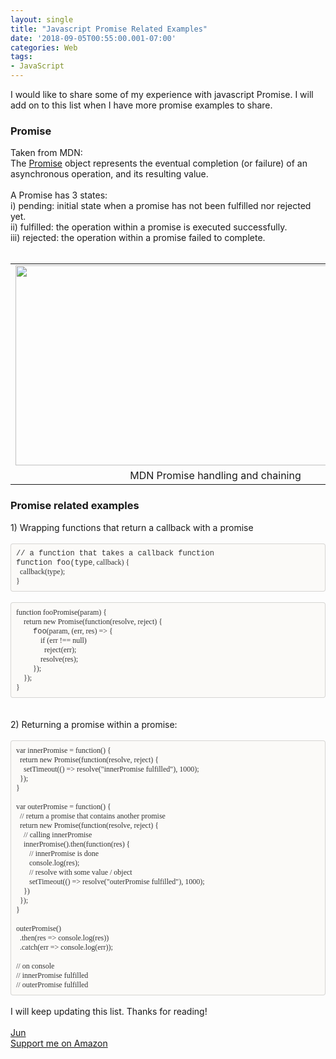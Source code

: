 ```yaml
---
layout: single
title: "Javascript Promise Related Examples"
date: '2018-09-05T00:55:00.001-07:00'
categories: Web
tags:
- JavaScript
---
```


I would like to share some of my experience with javascript Promise. I will add on to this list when I have more promise examples to share.<br /><h3>Promise</h3>Taken from MDN: <br />The <a href="https://developer.mozilla.org/en-US/docs/Web/JavaScript/Reference/Global_Objects/Promise" target="_blank">Promise</a> object represents the eventual completion (or failure) of an asynchronous operation, and its resulting value.<br /><br />A Promise has 3 states:<br />i) pending: initial state when a promise has not been fulfilled nor rejected yet.<br />ii) fulfilled: the operation within a promise is executed successfully.<br />iii) rejected: the operation within a promise failed to complete.<br /><br /><table align="center" cellpadding="0" cellspacing="0" class="tr-caption-container" style="margin-left: auto; margin-right: auto; text-align: left;"><tbody><tr><td style="text-align: center;"><a href="https://4.bp.blogspot.com/-A85Flcp2njo/Wq8dTkBfCqI/AAAAAAAAAsI/ZmFHMr3kgS8r6YmX0k8VMDj1n2ERR7-ogCLcBGAs/s1600/mdn-promise.png" imageanchor="1" style="margin-left: auto; margin-right: auto;"><img border="0" data-original-height="345" data-original-width="686" height="320" src="https://4.bp.blogspot.com/-A85Flcp2njo/Wq8dTkBfCqI/AAAAAAAAAsI/ZmFHMr3kgS8r6YmX0k8VMDj1n2ERR7-ogCLcBGAs/s640/mdn-promise.png" width="640" /></a></td></tr><tr><td class="tr-caption" style="text-align: center;">MDN Promise handling and chaining</td></tr></tbody></table><div style="text-align: left;"></div><h3>Promise related examples</h3>1) Wrapping functions that return a callback with a promise<br /><!--?xml version="1.0" encoding="UTF-8"?-->  <br /><div style="-en-codeblock: true; background-color: #fbfaf8; border-bottom-left-radius: 4px; border-bottom-right-radius: 4px; border-top-left-radius: 4px; border-top-right-radius: 4px; border: 1px solid rgba(0, 0, 0, 0.14902); box-sizing: border-box; color: #333333; font-family: Monaco, Menlo, Consolas, 'Courier New', monospace; font-size: 12px; padding: 8px;"><div>// a function that takes a callback function</div><div>function foo(type<span style="font-family: &quot;monaco&quot;;">, callback) {</span> </div><div><span style="font-family: &quot;monaco&quot;;">&nbsp;&nbsp;</span><span style="font-family: &quot;monaco&quot;;">callback(type);</span></div><div><span style="font-family: &quot;monaco&quot;;">}</span></div></div><br /><div style="-en-codeblock: true; background-color: #fbfaf8; border-bottom-left-radius: 4px; border-bottom-right-radius: 4px; border-top-left-radius: 4px; border-top-right-radius: 4px; border: 1px solid rgba(0, 0, 0, 0.14902); box-sizing: border-box; color: #333333; font-family: Monaco, Menlo, Consolas, 'Courier New', monospace; font-size: 12px; padding: 8px;"><div><span style="color: #333333; font-family: &quot;monaco&quot;; font-size: 12px;">function fooPromise(param) {</span></div><div><span style="color: #333333; font-family: &quot;monaco&quot;; font-size: 12px;">&nbsp;&nbsp;&nbsp;&nbsp;return new Promise(function(resolve, reject) {</span></div><div><span style="color: #333333; font-family: &quot;monaco&quot;; font-size: 12px;">&nbsp; &nbsp; &nbsp; &nbsp; &nbsp;</span>foo<span style="color: #333333; font-family: &quot;monaco&quot;; font-size: 12px;">(param, (err, res) =&gt; {</span></div><div><span style="color: #333333; font-family: &quot;monaco&quot;; font-size: 12px;">&nbsp;&nbsp;&nbsp;&nbsp;&nbsp;&nbsp;&nbsp;&nbsp;&nbsp;&nbsp;&nbsp;&nbsp;&nbsp;if (err !== null)&nbsp;</span></div><div><span style="color: #333333; font-family: &quot;monaco&quot;; font-size: 12px;">&nbsp; &nbsp; &nbsp; &nbsp; &nbsp; &nbsp; &nbsp; &nbsp;reject(err);</span></div><div><span style="color: #333333; font-family: &quot;monaco&quot;; font-size: 12px;">&nbsp;&nbsp;&nbsp;&nbsp;&nbsp;&nbsp;&nbsp;&nbsp;&nbsp;&nbsp;&nbsp;&nbsp;&nbsp;resolve(res);</span></div><div><span style="color: #333333; font-family: &quot;monaco&quot;; font-size: 12px;">&nbsp;&nbsp;&nbsp;&nbsp;&nbsp;&nbsp;&nbsp;&nbsp;&nbsp;});</span></div><div><span style="color: #333333; font-family: &quot;monaco&quot;; font-size: 12px;">&nbsp;&nbsp;&nbsp;&nbsp;});</span></div><div><span style="color: #333333; font-family: &quot;monaco&quot;; font-size: 12px;">}</span></div></div><!--?xml version="1.0" encoding="UTF-8"?-->  <br /><br />2) Returning a promise within a promise:<br /><!--?xml version="1.0" encoding="UTF-8"?-->  <br /><div style="background-color: #fbfaf8; border-bottom-left-radius: 4px; border-bottom-right-radius: 4px; border-top-left-radius: 4px; border-top-right-radius: 4px; border: 1px solid rgba(0, 0, 0, 0.14902); box-sizing: border-box; font-size: 12px; padding: 8px;"><div><span style="color: #333333; font-family: &quot;monaco&quot;;">var innerPromise = function() {</span></div><div><span style="color: #333333; font-family: &quot;monaco&quot;;">&nbsp;&nbsp;return new Promise(function(resolve, reject) {</span></div><div><span style="color: #333333; font-family: &quot;monaco&quot;;">&nbsp;&nbsp;&nbsp;&nbsp;setTimeout(() =&gt; resolve("innerPromise fulfilled"), 1000);</span></div><div><span style="color: #333333; font-family: &quot;monaco&quot;;">&nbsp;&nbsp;});</span></div><div><span style="color: #333333; font-family: &quot;monaco&quot;;">}</span></div><div><br style="color: #333333; font-family: Monaco;" /></div><div><span style="color: #333333; font-family: &quot;monaco&quot;;">var outerPromise = function() {</span></div><div><span style="color: #333333; font-family: &quot;monaco&quot;;">&nbsp; // return a promise that contains another promise</span></div><div><span style="color: #333333; font-family: &quot;monaco&quot;;">&nbsp;&nbsp;return new Promise(function(resolve, reject) {</span></div><div><span style="color: #333333; font-family: &quot;monaco&quot;;">&nbsp; &nbsp; // calling innerPromise</span></div><div><span style="color: #333333; font-family: &quot;monaco&quot;;">&nbsp; &nbsp;&nbsp;</span><span style="color: #333333; font-family: &quot;monaco&quot;;">innerPromise</span><span style="color: #333333; font-family: &quot;monaco&quot;;">().then(function(res) {</span></div><div><span style="color: #333333; font-family: &quot;monaco&quot;;">&nbsp; &nbsp; &nbsp; &nbsp;// innerPromise is done</span></div><div><span style="color: #333333; font-family: &quot;monaco&quot;;">&nbsp; &nbsp; &nbsp; &nbsp;console.log(res);</span></div><div><span style="color: #333333; font-family: &quot;monaco&quot;;">&nbsp; &nbsp; &nbsp; &nbsp;// resolve with some value / object&nbsp;</span></div><div><span style="color: #333333; font-family: &quot;monaco&quot;;">&nbsp;&nbsp;&nbsp;&nbsp;&nbsp;&nbsp;&nbsp;setTimeout(() =&gt; resolve("</span><span style="color: #333333; font-family: &quot;monaco&quot;;">outerPromise fulfilled</span><span style="color: #333333; font-family: &quot;monaco&quot;;">"), 1000);</span></div><div><span style="color: #333333; font-family: &quot;monaco&quot;;">&nbsp;&nbsp;&nbsp;&nbsp;})</span></div><div><span style="color: #333333; font-family: &quot;monaco&quot;;">&nbsp;&nbsp;});</span></div><div><span style="color: #333333; font-family: &quot;monaco&quot;;">}</span></div><div><br style="color: #333333; font-family: Monaco;" /></div><div><span style="color: #333333; font-family: &quot;monaco&quot;;">outerPromise</span><span style="color: #333333; font-family: &quot;monaco&quot;;">()</span></div><div><span style="color: #333333; font-family: &quot;monaco&quot;;">&nbsp; .then(res =&gt; console.log(res))</span></div><div><span style="color: #333333; font-family: &quot;monaco&quot;;">&nbsp; .catch(err =&gt; console.log(err));&nbsp;</span></div><div><span style="color: #333333; font-family: &quot;monaco&quot;;"><br /></span></div><div><span style="color: #333333; font-family: &quot;monaco&quot;;">// on console</span></div><div><span style="color: #333333; font-family: &quot;monaco&quot;;">//&nbsp;</span><span style="color: #333333; font-family: &quot;monaco&quot;;">innerPromise fulfilled</span></div><div><span style="color: #333333; font-family: &quot;monaco&quot;;">//&nbsp;</span><span style="color: #333333; font-family: &quot;monaco&quot;;">outerPromise fulfilled</span></div></div><br />I will keep updating this list. Thanks for reading!<br /><br /><a href="http://www.language-diary.com/p/jun711-language-diary.html" target="_blank">Jun</a><br /><a href="https://www.amazon.ca/?&amp;_encoding=UTF8&amp;tag=jun7110a-20&amp;linkCode=ur2&amp;linkId=60b74555f1611d644d27d8b13f8b9418&amp;camp=15121&amp;creative=330641" target="_blank">Support me on Amazon</a>